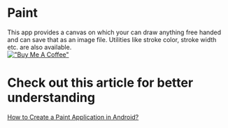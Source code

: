 # Paint
This app provides a canvas on which your can draw anything free handed and can save that as an image file. Utilities like stroke color, stroke width etc. are also available.
<br>
[!["Buy Me A Coffee"](https://www.buymeacoffee.com/assets/img/custom_images/orange_img.png)](https://www.buymeacoffee.com/raghavtilak)
# Check out this article for better understanding
[How to Create a Paint Application in Android?](https://www.geeksforgeeks.org/how-to-create-a-paint-application-in-android/)
